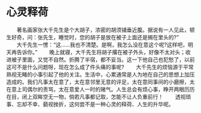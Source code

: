 # 心灵释荷
　　著名画家张大千先生是个大胡子，浓密的胡须铺垂近腹。据说有一人见此，顿生好奇，问：张先生，睡觉时，您的胡子是放在被子上面还是搁在里头的?” 
　　大千先生一愣：“这……我也不清楚。是啊，我怎么没在意这个呢?这样吧，明天再告诉你。” 
　　晚上就寝，大千先生将胡子撂在被子外头，好像不太对头；收进被子里面，又觉不自然。折腾了半宿，都不妥当。这一下他自己也犯愁了，以前这可不是什么问题呀，现在怎么成了件头痛的事呢? 
　　大千先生的烦恼源于平常熟视无睹的小事引起了他的关注。生活中，心累通常是人为地在自己的思想上加压造成的。我们凡事太在意了，太在意邻里无意的评足，太在意同事间的小磨擦，太在意上司偶尔的责骂，太在意爱人一时的赌气。人生总会有烦心事，睁开两眼历历在目，闭上双眸空无一物，倘若凡事都记取，怎能不让人负重前行！ 
　　透视琐事、忘却不幸、藐视挫折，这何尝不是一种心灵的释荷、人生的升华呢。
 